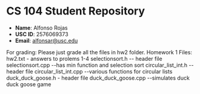# CS 104 Student Repository

- **Name**: Alfonso Rojas
- **USC ID**: 2576069373
- **Email**: alfonsar@usc.edu

For grading: 
	Please just grade all the files in hw2 folder. 
Homework 1 Files:
hw2.txt - answers to prolems 1-4
selectionsort.h -- header file
selectionsort.cpp --has min function and selection sort
circular_list_int.h --header file
circular_list_int.cpp --various functions for circular lists
duck_duck_goose.h - header file 
duck_duck_goose.cpp --simulates duck duck goose game


